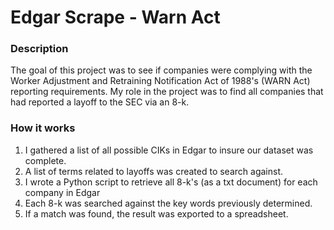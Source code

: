 # Edgar Scrape - Warn Act

### Description
The goal of this project was to see if companies were complying with the Worker Adjustment and Retraining Notification Act of 1988's (WARN Act) reporting requirements. My role in the project was to find all companies that had reported a layoff to the SEC via an 8-k.

### How it works
1. I gathered a list of all possible CIKs in Edgar to insure our dataset was complete.
2. A list of terms related to layoffs was created to search against.
3. I wrote a Python script to retrieve all 8-k's (as a txt document) for each company in Edgar
4. Each 8-k was searched against the key words previously determined.
5. If a match was found, the result was exported to a spreadsheet.
